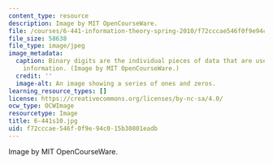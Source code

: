 ```yaml
---
content_type: resource
description: Image by MIT OpenCourseWare.
file: /courses/6-441-information-theory-spring-2010/f72cccae546f0f9e94c015b30801eadb_6-441s10.jpg
file_size: 58638
file_type: image/jpeg
image_metadata:
  caption: Binary digits are the individual pieces of data that are used to represent
    information. (Image by MIT OpenCourseWare.)
  credit: ''
  image-alt: An image showing a series of ones and zeros.
learning_resource_types: []
license: https://creativecommons.org/licenses/by-nc-sa/4.0/
ocw_type: OCWImage
resourcetype: Image
title: 6-441s10.jpg
uid: f72cccae-546f-0f9e-94c0-15b30801eadb
---
```

Image by MIT OpenCourseWare.